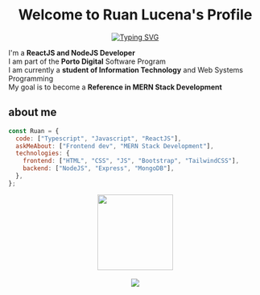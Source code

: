 <p align="center">
  <h1 align="center">Welcome to Ruan Lucena</a>'s Profile</h1>
</p>

<p align="center">
<a href="https://git.io/typing-svg"><img src="https://readme-typing-svg.demolab.com?font=Fira+Code&weight=500&pause=1000&color=0CF744&width=435&lines=I+am+a+Frontend+Developer;Software+Analyst+and+Developer;MERN+Stack+Development" alt="Typing SVG" /></a>
</p>

I'm a **ReactJS and NodeJS Developer**
<br>
I am part of the **Porto Digital** Software Program
<br>
I am currently a **student of Information Technology** and Web Systems Programming
<br>
My goal is to become a **Reference in MERN Stack Development**

## about me

```javascript
const Ruan = {
  code: ["Typescript", "Javascript", "ReactJS"],
  askMeAbout: ["Frontend dev", "MERN Stack Development"],
  technologies: {
    frontend: ["HTML", "CSS", "JS", "Bootstrap", "TailwindCSS"],
    backend: ["NodeJS", "Express", "MongoDB"],
  },
};
```

<div align="center">

<img align="center" height="150em" src="https://github-readme-streak-stats.herokuapp.com/?user=SrLuc&theme=onedark" />
</a>

<br>
<br>

<a href="https://github.com/SrLuc/github-readme-stats">
  <img align="center" src="https://github-readme-stats.anuraghazra1.vercel.app/api/top-langs/?username=SrLuc&layout=compact&theme=onedark" />

</div>

<br>


